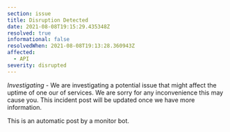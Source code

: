 ```yaml
---
section: issue
title: Disruption Detected
date: 2021-08-08T19:15:29.435348Z
resolved: true
informational: false
resolvedWhen: 2021-08-08T19:13:28.360943Z
affected:
  - API
severity: disrupted
---
```

*Investigating* - We are investigating a potential issue that might affect the uptime of one our of services. We are sorry for any inconvenience this may cause you. This incident post will be updated once we have more information.

This is an automatic post by a monitor bot.
        